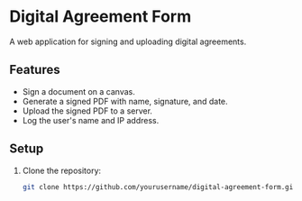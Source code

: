 # Digital Agreement Form

A web application for signing and uploading digital agreements.

## Features
- Sign a document on a canvas.
- Generate a signed PDF with name, signature, and date.
- Upload the signed PDF to a server.
- Log the user's name and IP address.

## Setup
1. Clone the repository:
   ```bash
   git clone https://github.com/yourusername/digital-agreement-form.git
